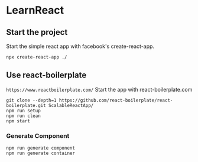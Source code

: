 # LearnReact

## Start the project
Start the simple react app with facebook's create-react-app.
```
npx create-react-app ./
```

## Use react-boilerplate
```https://www.reactboilerplate.com/``` Start the app with react-boilerplate.com
```
git clone --depth=1 https://github.com/react-boilerplate/react-boilerplate.git ScalableReactApp/
npm run setup
npm run clean
npm start
```

### Generate Component
```
npm run generate component
npm run generate container
```

